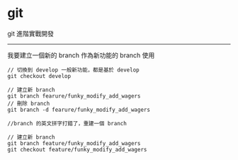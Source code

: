 # git
git 進階實戰開發

---

我要建立一個新的 branch 作為新功能的 branch 使用
```bash=
// 切換到 develop 一般新功能，都是基於 develop
git checkout develop

// 建立新 branch
git branch fearure/funky_modify_add_wagers
// 刪除 branch
git branch -d fearure/funky_modify_add_wagers

//branch 的英文拼字打錯了，重建一個 branch

// 建立新 branch
git branch feature/funky_modify_add_wagers
git checkout feature/funky_modify_add_wagers
```